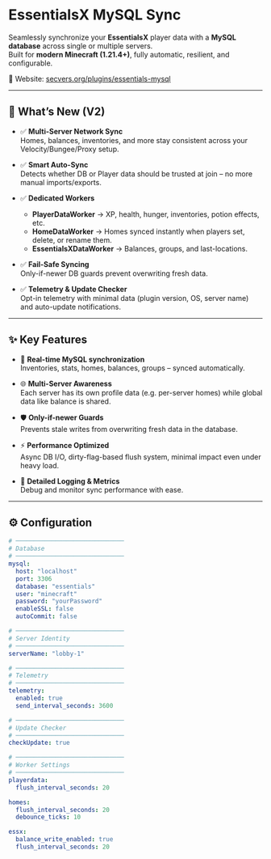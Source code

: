 # EssentialsX MySQL Sync  

Seamlessly synchronize your **EssentialsX** player data with a **MySQL database** across single or multiple servers.  
Built for **modern Minecraft (1.21.4+)**, fully automatic, resilient, and configurable.  

🔗 Website: [secvers.org/plugins/essentials-mysql](https://secvers.org/plugins/essentials-mysql)  

---

## 🚀 What’s New (V2)

- ✅ **Multi-Server Network Sync**  
  Homes, balances, inventories, and more stay consistent across your Velocity/Bungee/Proxy setup.  

- ✅ **Smart Auto-Sync**  
  Detects whether DB or Player data should be trusted at join – no more manual imports/exports.  

- ✅ **Dedicated Workers**  
  - **PlayerDataWorker** → XP, health, hunger, inventories, potion effects, etc.  
  - **HomeDataWorker** → Homes synced instantly when players set, delete, or rename them.  
  - **EssentialsXDataWorker** → Balances, groups, and last-locations.  

- ✅ **Fail-Safe Syncing**  
  Only-if-newer DB guards prevent overwriting fresh data.  

- ✅ **Telemetry & Update Checker**  
  Opt-in telemetry with minimal data (plugin version, OS, server name) and auto-update notifications.  

---

## ✨ Key Features

- 🔄 **Real-time MySQL synchronization**  
  Inventories, stats, homes, balances, groups – synced automatically.  

- 🌐 **Multi-Server Awareness**  
  Each server has its own profile data (e.g. per-server homes) while global data like balance is shared.  

- 🛡️ **Only-if-newer Guards**  
  Prevents stale writes from overwriting fresh data in the database.  

- ⚡ **Performance Optimized**  
  Async DB I/O, dirty-flag-based flush system, minimal impact even under heavy load.  

- 📝 **Detailed Logging & Metrics**  
  Debug and monitor sync performance with ease.  

---

## ⚙️ Configuration

```yaml
# ──────────────────────────────
# Database
# ──────────────────────────────
mysql:
  host: "localhost"
  port: 3306
  database: "essentials"
  user: "minecraft"
  password: "yourPassword"
  enableSSL: false
  autoCommit: false

# ──────────────────────────────
# Server Identity
# ──────────────────────────────
serverName: "lobby-1"

# ──────────────────────────────
# Telemetry
# ──────────────────────────────
telemetry:
  enabled: true
  send_interval_seconds: 3600

# ──────────────────────────────
# Update Checker
# ──────────────────────────────
checkUpdate: true

# ──────────────────────────────
# Worker Settings
# ──────────────────────────────
playerdata:
  flush_interval_seconds: 20

homes:
  flush_interval_seconds: 20
  debounce_ticks: 10

essx:
  balance_write_enabled: true
  flush_interval_seconds: 20

